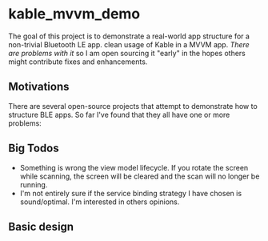 # kable_mvvm_demo

The goal of this project is to demonstrate a real-world app structure for a non-trivial Bluetooth LE app. clean usage of Kable in a MVVM app. *There are problems with it* so I am open sourcing it "early" in the hopes others might contribute fixes and enhancements. 

## Motivations

There are several open-source projects that attempt to demonstrate how to structure BLE apps. So far I've found that they all have one or more problems:


## Big Todos

- Something is wrong the view model lifecycle. If you rotate the screen while scanning, the screen will be cleared and the scan will no longer be running.
- I'm not entirely sure if the service binding strategy I have chosen is sound/optimal. I'm interested in others opinions.

## Basic design



